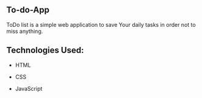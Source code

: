 <h2>To-do-App</h2>
  <p>ToDo list is a simple web application to save Your daily tasks in order not to miss anything.</p>
<h2>Technologies Used:</h2>

 * HTML
 
 * CSS
  
 * JavaScript
